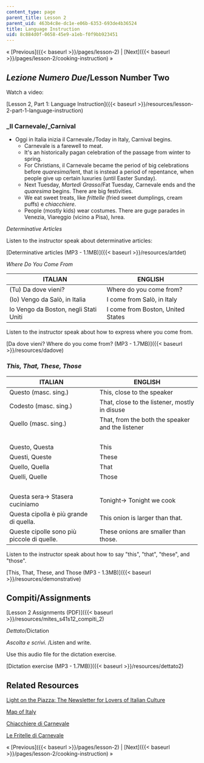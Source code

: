 ```yaml
---
content_type: page
parent_title: Lesson 2
parent_uid: 463b4c8e-dc1e-e06b-6353-693de4b36524
title: Language Instruction
uid: 8c884d0f-0658-45e9-a1eb-f0f9bb923451
---
```


« [Previous]({{< baseurl >}}/pages/lesson-2) | [Next]({{< baseurl >}}/pages/lesson-2/cooking-instruction) »

_Lezione Numero Due_/Lesson Number Two
--------------------------------------

Watch a video:

[Lesson 2, Part 1: Language Instruction]({{< baseurl >}}/resources/lesson-2-part-1-language-instruction)

### _Il Carnevale/_Carnival

*   Oggi in Italia inizia il Carnevale./Today in Italy, Carnival begins.
    *   Carnevale is a farewell to meat.
    *   It's an historically pagan celebration of the passage from winter to spring.
    *   For Christians, il Carnevale became the period of big celebrations before _quaresima_/lent, that is instead a period of repentance, when people give up certain luxuries (until Easter Sunday).
    *   Next Tuesday, _Martedì Grasso_/Fat Tuesday, Carnevale ends and the _quaresima_ begins. There are big festivities.
    *   We eat sweet treats, like _frittelle_ (fried sweet dumplings, cream puffs) e _chiacchiere_.
    *   People (mostly kids) wear costumes. There are guge parades in Venezia, Viareggio (vicino a Pisa), Ivrea.

_Determinative Articles_

Listen to the instructor speak about determinative articles:

[Determinative articles (MP3 - 1.1MB)]({{< baseurl >}}/resources/artdet)

_Where Do You Come From_

| ITALIAN | ENGLISH |
| --- | --- |
| (Tu) Da dove vieni? | Where do you come from? |
| (Io) Vengo da Salò, in Italia | I come from Salò, in Italy |
| Io Vengo da Boston, negli Stati Uniti | I come from Boston, United States 

Listen to the instructor speak about how to express where you come from.

[Da dove vieni? Where do you come from? (MP3 - 1.7MB)]({{< baseurl >}}/resources/dadove)

### _This, That, These, Those_

| ITALIAN | ENGLISH |
| --- | --- |
| Questo (masc. sing.) | This, close to the speaker |
| Codesto (masc. sing.) | That, close to the listener, mostly in disuse |
| Quello (masc. sing.) | That, from the both the speaker and the listener |
| &nbsp; |
| Questo, Questa | This |
| Questi, Queste | These |
| Quello, Quella | That |
| Quelli, Quelle | Those |
| &nbsp; |
| Questa sera-> Stasera cuciniamo | Tonight-> Tonight we cook |
| Questa cipolla è più grande di quella. | This onion is larger than that. |
| Queste cipolle sono più piccole di quelle. | These onions are smaller than those. 

Listen to the instructor speak about how to say "this", "that", "these", and "those".

[This, That, These, and Those (MP3 - 1.3MB)]({{< baseurl >}}/resources/demonstrative)

Compiti/Assignments
-------------------

[Lesson 2 Assignments (PDF)]({{< baseurl >}}/resources/mites_s41s12_compiti_2)

_Dettato_/Dictation

_Ascolta e scrivi._ /Listen and write.

Use this audio file for the dictation exercise.

[Dictation exercise (MP3 - 1.7MB)]({{< baseurl >}}/resources/dettato2)

Related Resources
-----------------

[Light on the Piazza: The Newsletter for Lovers of Italian Culture](http://archive.constantcontact.com/fs089/1104667042190/archive/1109135403790.html)

[Map of Italy](http://viaggi.globopix.net/cartina/cartina-italia-politica.jpg)

[Chiacchiere di Carnevale](http://vinchef.blogspot.com/2012/01/chiacchiere-di-carnevale.html)

[Le Fritelle di Carnevale](http://comefare.com/come-fare-le-frittelle-di-carnevale/)

« [Previous]({{< baseurl >}}/pages/lesson-2) | [Next]({{< baseurl >}}/pages/lesson-2/cooking-instruction) »